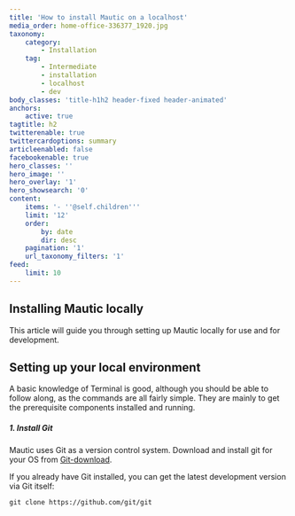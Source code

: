 ```yaml
---
title: 'How to install Mautic on a localhost'
media_order: home-office-336377_1920.jpg
taxonomy:
    category:
        - Installation
    tag:
        - Intermediate
        - installation
        - localhost
        - dev
body_classes: 'title-h1h2 header-fixed header-animated'
anchors:
    active: true
tagtitle: h2
twitterenable: true
twittercardoptions: summary
articleenabled: false
facebookenable: true
hero_classes: ''
hero_image: ''
hero_overlay: '1'
hero_showsearch: '0'
content:
    items: '- ''@self.children'''
    limit: '12'
    order:
        by: date
        dir: desc
    pagination: '1'
    url_taxonomy_filters: '1'
feed:
    limit: 10
---
```


## Installing Mautic locally
This article will guide you through setting up Mautic locally for use and for development.

## Setting up your local environment
A basic knowledge of Terminal is good, although you should be able to follow along, as the commands are all fairly simple. They are mainly to get the prerequisite components installed and running.

##### 1. Install Git
Mautic uses Git as a version control system. Download and install git for your OS from [Git-download][git].

If you already have Git installed, you can get the latest development version via Git itself:

```
git clone https://github.com/git/git

```



[git]:<https://git-scm.com/downloads>